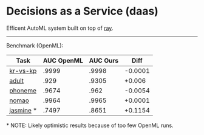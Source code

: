 # Decisions as a Service (daas)

Efficent AutoML system built on top of [ray](https://github.com/ray-project/ray).

---

Benchmark (OpenML):

| Task | AUC OpenML | AUC Ours | Diff |
| --- | --- | --- | --- |
| [kr-vs-kp](https://www.openml.org/t/3) | .9999 | .9998 | -0.0001 |
| [adult](https://www.openml.org/t/7592) | .929 | .9305 | +0.006 |
| [phoneme](https://www.openml.org/t/9952) | .9674 | .962 | -0.0054 |
| [nomao](https://www.openml.org/t/9977) | .9964 | .9965 | +0.0001 |
| [jasmine](https://www.openml.org/t/168911) * | .7497 | .8651 | +0.1154 |

\* NOTE: Likely optimistic results because of too few OpenML runs.
